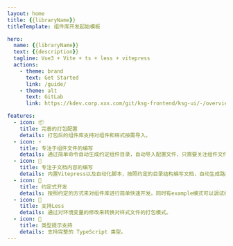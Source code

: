```yaml
---
layout: home
title: {{libraryName}}
titleTemplate: 组件库开发起始模板

hero:
  name: {{libraryName}}
  text: {{description}}
  tagline: Vue3 + Vite + ts + less + vitepress
  actions:
    - theme: brand
      text: Get Started
      link: /guide/
    - theme: alt
      text: GitLab
      link: https://kdev.corp.xxx.com/git/ksg-frontend/ksg-ui/-/overview?repoId=125033

features:
  - icon: 📦
    title: 完善的打包配置
    details: 打包后的组件库支持对组件和样式按需导入。
  - icon: ⚡️
    title: 专注于组件文件的编写
    details: 通过简单命令自动生成约定组件目录，自动导入配置文件，只需要关注组件文件的编写。
  - icon: 📖
    title: 专注于文档内容的编写
    details: 内置Vitepress以及自动化脚本，按照约定的目录结构编写文档，自动生成路由。
  - icon: 💪
    title: 约定式开发
    details: 按照约定的方式来对组件库进行简单快速开发。同时有example模式可以调试组件
  - icon: 🔩
    title: 支持Less
    details: 通过对环境变量的修改来转换对样式文件的打包模式。
  - icon: 🔑
    title: 类型提示支持
    details: 支持完整的 TypeScript 类型。
---
```

